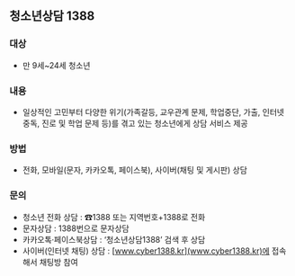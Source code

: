 ## 청소년상담 1388

### 대상
- 만 9세~24세 청소년

### 내용
- 일상적인 고민부터 다양한 위기(가족갈등, 교우관계 문제, 학업중단, 가출, 인터넷 중독, 진로 및 학업 문제 등)를 겪고 있는 청소년에게 상담 서비스 제공

### 방법
- 전화, 모바일(문자, 카카오톡, 페이스북), 사이버(채팅 및 게시판) 상담

### 문의
- 청소년 전화 상담 : ☎1388 또는 지역번호+1388로 전화
- 문자상담 : 1388번으로 문자상담
- 카카오톡·페이스북상담 : ‘청소년상담1388’ 검색 후 상담
- 사이버(인터넷 채팅) 상담 : [www.cyber1388.kr](www.cyber1388.kr)에 접속해서 채팅방 참여
